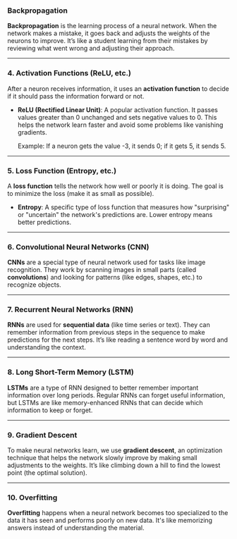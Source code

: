 ### **Backpropagation**

**Backpropagation** is the learning process of a neural network. When the network makes a mistake, it goes back and adjusts the weights of the neurons to improve. It’s like a student learning from their mistakes by reviewing what went wrong and adjusting their approach.

---

### **4. Activation Functions (ReLU, etc.)**

After a neuron receives information, it uses an **activation function** to decide if it should pass the information forward or not.

- **ReLU (Rectified Linear Unit)**: A popular activation function. It passes values greater than 0 unchanged and sets negative values to 0. This helps the network learn faster and avoid some problems like vanishing gradients.

  Example: If a neuron gets the value -3, it sends 0; if it gets 5, it sends 5.

---

### **5. Loss Function (Entropy, etc.)**

A **loss function** tells the network how well or poorly it is doing. The goal is to minimize the loss (make it as small as possible).

- **Entropy**: A specific type of loss function that measures how "surprising" or "uncertain" the network's predictions are. Lower entropy means better predictions.

---

### **6. Convolutional Neural Networks (CNN)**

**CNNs** are a special type of neural network used for tasks like image recognition. They work by scanning images in small parts (called **convolutions**) and looking for patterns (like edges, shapes, etc.) to recognize objects.

---

### **7. Recurrent Neural Networks (RNN)**

**RNNs** are used for **sequential data** (like time series or text). They can remember information from previous steps in the sequence to make predictions for the next steps. It’s like reading a sentence word by word and understanding the context.

---

### **8. Long Short-Term Memory (LSTM)**

**LSTMs** are a type of RNN designed to better remember important information over long periods. Regular RNNs can forget useful information, but LSTMs are like memory-enhanced RNNs that can decide which information to keep or forget.

---

### **9. Gradient Descent**

To make neural networks learn, we use **gradient descent**, an optimization technique that helps the network slowly improve by making small adjustments to the weights. It’s like climbing down a hill to find the lowest point (the optimal solution).

---

### **10. Overfitting**

**Overfitting** happens when a neural network becomes too specialized to the data it has seen and performs poorly on new data. It's like memorizing answers instead of understanding the material.
